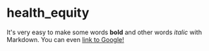 # health_equity

It's very easy to make some words **bold** and other words *italic* with Markdown. You can even [link to Google!](http://google.com)
